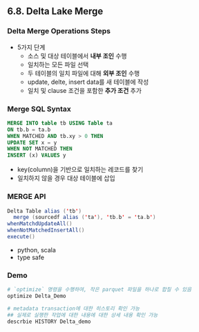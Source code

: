 ## 6.8. Delta Lake Merge

### Delta Merge Operations Steps
- 5가지 단계
  - 소스 및 대상 테이블에서 **내부 조인** 수행
  - 일치하는 모든 파일 선택
  - 두 테이블의 일치 파일에 대해 **외부 조인** 수행
  - update, delte, insert data를 새 테이블에 작성
  - 일치 및 clause 조건을 포함한 **추가 조건** 추가

### Merge SQL Syntax
```sql
MERGE INTO table tb USING Table ta
ON tb.b = ta.b
WHEN MATCHED AND tb.xy > 0 THEN
UPDATE SET x = y
WHEN NOT MATCHED THEN
INSERT (x) VALUES y
```
- key(column)을 기반으로 일치하는 레코드를 찾기
- 일치하지 않을 경우 대상 테이블에 삽입

### MERGE API
```scala
Delta Table alias ('tb')
  merge (sourcedf alias ('ta'), 'tb.b' = 'ta.b')
whenMatchdUpdateAll()
whenNotMatchedInsertAll()
execute()
```
- python, scala
- type safe

### Demo
```python
# `optimize` 명령을 수행하여, 작은 parquet 파일을 하나로 합칠 수 있음
optimize Delta_Demo

# metadata transaction에 대한 히스토리 확인 가능
## 실제로 실행한 작업에 대한 내용에 대한 상세 내용 확인 가능
descrbie HISTORY Delta_demo
```